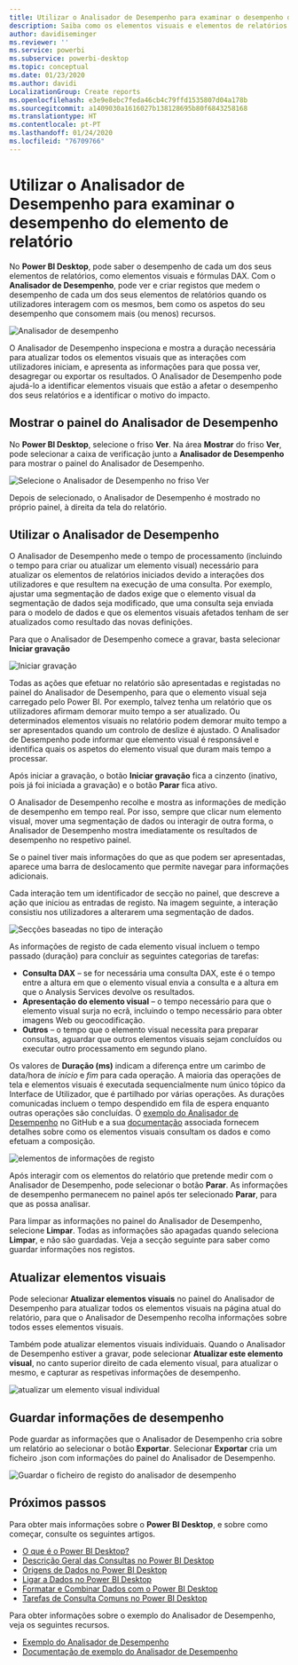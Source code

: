 ```yaml
---
title: Utilizar o Analisador de Desempenho para examinar o desempenho do elemento de relatório no Power BI Desktop
description: Saiba como os elementos visuais e elementos de relatórios estão em termos de utilização de recursos e capacidade de resposta
author: davidiseminger
ms.reviewer: ''
ms.service: powerbi
ms.subservice: powerbi-desktop
ms.topic: conceptual
ms.date: 01/23/2020
ms.author: davidi
LocalizationGroup: Create reports
ms.openlocfilehash: e3e9e8ebc7feda46cb4c79ffd1535807d04a178b
ms.sourcegitcommit: a1409030a1616027b138128695b80f6843258168
ms.translationtype: HT
ms.contentlocale: pt-PT
ms.lasthandoff: 01/24/2020
ms.locfileid: "76709766"
---
```

# <a name="use-performance-analyzer-to-examine-report-element-performance"></a>Utilizar o Analisador de Desempenho para examinar o desempenho do elemento de relatório

No **Power BI Desktop**, pode saber o desempenho de cada um dos seus elementos de relatórios, como elementos visuais e fórmulas DAX. Com o **Analisador de Desempenho**, pode ver e criar registos que medem o desempenho de cada um dos seus elementos de relatórios quando os utilizadores interagem com os mesmos, bem como os aspetos do seu desempenho que consomem mais (ou menos) recursos.

![Analisador de desempenho](media/desktop-performance-analyzer/performance-analyzer-01.png)

O Analisador de Desempenho inspeciona e mostra a duração necessária para atualizar todos os elementos visuais que as interações com utilizadores iniciam, e apresenta as informações para que possa ver, desagregar ou exportar os resultados. O Analisador de Desempenho pode ajudá-lo a identificar elementos visuais que estão a afetar o desempenho dos seus relatórios e a identificar o motivo do impacto.

## <a name="displaying-the-performance-analyzer-pane"></a>Mostrar o painel do Analisador de Desempenho

No **Power BI Desktop**, selecione o friso **Ver**. Na área **Mostrar** do friso **Ver**, pode selecionar a caixa de verificação junto a **Analisador de Desempenho** para mostrar o painel do Analisador de Desempenho.

![Selecione o Analisador de Desempenho no friso Ver](media/desktop-performance-analyzer/performance-analyzer-02.png)

Depois de selecionado, o Analisador de Desempenho é mostrado no próprio painel, à direita da tela do relatório.

## <a name="using-performance-analyzer"></a>Utilizar o Analisador de Desempenho

O Analisador de Desempenho mede o tempo de processamento (incluindo o tempo para criar ou atualizar um elemento visual) necessário para atualizar os elementos de relatórios iniciados devido a interações dos utilizadores e que resultem na execução de uma consulta. Por exemplo, ajustar uma segmentação de dados exige que o elemento visual da segmentação de dados seja modificado, que uma consulta seja enviada para o modelo de dados e que os elementos visuais afetados tenham de ser atualizados como resultado das novas definições. 

Para que o Analisador de Desempenho comece a gravar, basta selecionar **Iniciar gravação**

![Iniciar gravação](media/desktop-performance-analyzer/performance-analyzer-03.png)

Todas as ações que efetuar no relatório são apresentadas e registadas no painel do Analisador de Desempenho, para que o elemento visual seja carregado pelo Power BI. Por exemplo, talvez tenha um relatório que os utilizadores afirmam demorar muito tempo a ser atualizado. Ou determinados elementos visuais no relatório podem demorar muito tempo a ser apresentados quando um controlo de deslize é ajustado. O Analisador de Desempenho pode informar que elemento visual é responsável e identifica quais os aspetos do elemento visual que duram mais tempo a processar. 

Após iniciar a gravação, o botão **Iniciar gravação** fica a cinzento (inativo, pois já foi iniciada a gravação) e o botão **Parar** fica ativo. 

O Analisador de Desempenho recolhe e mostra as informações de medição de desempenho em tempo real. Por isso, sempre que clicar num elemento visual, mover uma segmentação de dados ou interagir de outra forma, o Analisador de Desempenho mostra imediatamente os resultados de desempenho no respetivo painel.

Se o painel tiver mais informações do que as que podem ser apresentadas, aparece uma barra de deslocamento que permite navegar para informações adicionais.

Cada interação tem um identificador de secção no painel, que descreve a ação que iniciou as entradas de registo. Na imagem seguinte, a interação consistiu nos utilizadores a alterarem uma segmentação de dados.

![Secções baseadas no tipo de interação](media/desktop-performance-analyzer/performance-analyzer-04.png)

As informações de registo de cada elemento visual incluem o tempo passado (duração) para concluir as seguintes categorias de tarefas:

* **Consulta DAX** – se for necessária uma consulta DAX, este é o tempo entre a altura em que o elemento visual envia a consulta e a altura em que o Analysis Services devolve os resultados.
* **Apresentação do elemento visual** – o tempo necessário para que o elemento visual surja no ecrã, incluindo o tempo necessário para obter imagens Web ou geocodificação. 
* **Outros** – o tempo que o elemento visual necessita para preparar consultas, aguardar que outros elementos visuais sejam concluídos ou executar outro processamento em segundo plano.

Os valores de **Duração (ms)** indicam a diferença entre um carimbo de data/hora de *início* e *fim* para cada operação. A maioria das operações de tela e elementos visuais é executada sequencialmente num único tópico da Interface de Utilizador, que é partilhado por várias operações. As durações comunicadas incluem o tempo despendido em fila de espera enquanto outras operações são concluídas. O [exemplo do Analisador de Desempenho](https://github.com/microsoft/powerbi-desktop-samples/tree/master/Performance%20Analyzer) no GitHub e a sua [documentação](https://github.com/microsoft/powerbi-desktop-samples/blob/master/Performance%20Analyzer/Power%20BI%20Performance%20Analyzer%20Export%20File%20Format.docx) associada fornecem detalhes sobre como os elementos visuais consultam os dados e como efetuam a composição.


![elementos de informações de registo](media/desktop-performance-analyzer/performance-analyzer-06.png)

Após interagir com os elementos do relatório que pretende medir com o Analisador de Desempenho, pode selecionar o botão **Parar**. As informações de desempenho permanecem no painel após ter selecionado **Parar**, para que as possa analisar.

Para limpar as informações no painel do Analisador de Desempenho, selecione **Limpar**. Todas as informações são apagadas quando seleciona **Limpar**, e não são guardadas. Veja a secção seguinte para saber como guardar informações nos registos. 

## <a name="refreshing-visuals"></a>Atualizar elementos visuais

Pode selecionar **Atualizar elementos visuais** no painel do Analisador de Desempenho para atualizar todos os elementos visuais na página atual do relatório, para que o Analisador de Desempenho recolha informações sobre todos esses elementos visuais.

Também pode atualizar elementos visuais individuais. Quando o Analisador de Desempenho estiver a gravar, pode selecionar **Atualizar este elemento visual**, no canto superior direito de cada elemento visual, para atualizar o mesmo, e capturar as respetivas informações de desempenho.

![atualizar um elemento visual individual](media/desktop-performance-analyzer/performance-analyzer-07.png)

## <a name="saving-performance-information"></a>Guardar informações de desempenho

Pode guardar as informações que o Analisador de Desempenho cria sobre um relatório ao selecionar o botão **Exportar**. Selecionar **Exportar** cria um ficheiro .json com informações do painel do Analisador de Desempenho. 

![Guardar o ficheiro de registo do analisador de desempenho](media/desktop-performance-analyzer/performance-analyzer-05.png)


## <a name="next-steps"></a>Próximos passos
Para obter mais informações sobre o **Power BI Desktop**, e sobre como começar, consulte os seguintes artigos.

* [O que é o Power BI Desktop?](desktop-what-is-desktop.md)
* [Descrição Geral das Consultas no Power BI Desktop](desktop-query-overview.md)
* [Origens de Dados no Power BI Desktop](desktop-data-sources.md)
* [Ligar a Dados no Power BI Desktop](desktop-connect-to-data.md)
* [Formatar e Combinar Dados com o Power BI Desktop](desktop-shape-and-combine-data.md)
* [Tarefas de Consulta Comuns no Power BI Desktop](desktop-common-query-tasks.md)   

Para obter informações sobre o exemplo do Analisador de Desempenho, veja os seguintes recursos.

* [Exemplo do Analisador de Desempenho](https://github.com/microsoft/powerbi-desktop-samples/tree/master/Performance%20Analyzer)
* [Documentação de exemplo do Analisador de Desempenho](https://github.com/microsoft/powerbi-desktop-samples/blob/master/Performance%20Analyzer/Power%20BI%20Performance%20Analyzer%20Export%20File%20Format.docx)